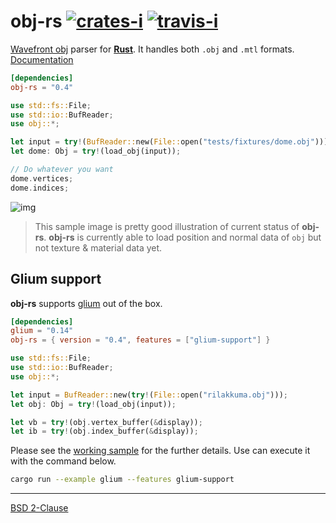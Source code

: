 obj-rs [![crates-i]][crates-a] [![travis-i]][travis-a]
========
[Wavefront obj][obj] parser for **[Rust]**. It handles both `.obj` and `.mtl`
formats. [Documentation][docs]

```toml
[dependencies]
obj-rs = "0.4"
```
```rust
use std::fs::File;
use std::io::BufReader;
use obj::*;

let input = try!(BufReader::new(File::open("tests/fixtures/dome.obj")));
let dome: Obj = try!(load_obj(input));

// Do whatever you want
dome.vertices;
dome.indices;
```

![img]

> This sample image is pretty good illustration of current status of **obj-rs**.
**obj-rs** is currently able to load position and normal data of `obj` but not
texture & material data yet.

Glium support
--------
**obj-rs** supports [glium] out of the box.

```toml
[dependencies]
glium = "0.14"
obj-rs = { version = "0.4", features = ["glium-support"] }
```
```rust
use std::fs::File;
use std::io::BufReader;
use obj::*;

let input = BufReader::new(try!(File::open("rilakkuma.obj")));
let obj: Obj = try!(load_obj(input));

let vb = try!(obj.vertex_buffer(&display));
let ib = try!(obj.index_buffer(&display));
```

Please see the [working sample] for the further details. Use can execute it with
the command below.
```bash
cargo run --example glium --features glium-support
```

--------

[BSD 2-Clause](LICENSE.md)

[crates-i]: https://img.shields.io/crates/v/obj-rs.svg
[crates-a]: https://crates.io/crates/obj-rs
[travis-i]: https://travis-ci.org/simnalamburt/obj-rs.svg?branch=master
[travis-a]: https://travis-ci.org/simnalamburt/obj-rs
[obj]: https://en.wikipedia.org/wiki/Wavefront_.obj_file
[Rust]: http://rust-lang.org
[docs]: https://simnalamburt.github.io/obj-rs/
[img]: https://simnalamburt.github.io/obj-rs/screenshot.png
[glium]: https://github.com/tomaka/glium
[working sample]: examples/glium.rs
